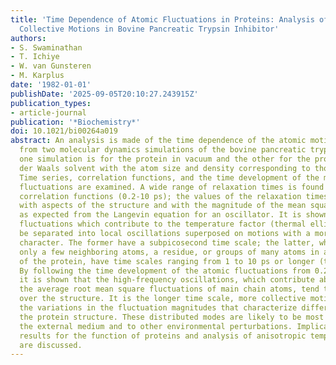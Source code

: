 ```yaml
---
title: 'Time Dependence of Atomic Fluctuations in Proteins: Analysis of Local and
  Collective Motions in Bovine Pancreatic Trypsin Inhibitor'
authors:
- S. Swaminathan
- T. Ichiye
- W. van Gunsteren
- M. Karplus
date: '1982-01-01'
publishDate: '2025-09-05T20:10:27.243915Z'
publication_types:
- article-journal
publication: '*Biochemistry*'
doi: 10.1021/bi00264a019
abstract: An analysis is made of the time dependence of the atomic motions obtained
  from two molecular dynamics simulations of the bovine pancreatic trypsin inhibitor;
  one simulation is for the protein in vacuum and the other for the protein in a van
  der Waals solvent with the atom size and density corresponding to those of water.
  Time series, correlation functions, and the time development of the mean square
  fluctuations are examined. A wide range of relaxation times is found for the displacement
  correlation functions (0.2-10 ps); the values of the relaxation times correlate
  with aspects of the structure and with the magnitude of the mean square displacements,
  as expected from the Langevin equation for an oscillator. It is shown that the atomic
  fluctuations which contribute to the temperature factor (thermal ellipsoid) can
  be separated into local oscillations superposed on motions with a more collective
  character. The former have a subpicosecond time scale; the latter, which can involve
  only a few neighboring atoms, a residue, or groups of many atoms in a given region
  of the protein, have time scales ranging from 1 to 10 ps or longer (t = 3-30 cm-I).
  By following the time development of the atomic fluctuations from 0.2 to 25 ps,
  it is shown that the high-frequency oscillations, which contribute about 40% of
  the average root mean square fluctuations of main chain atoms, tend to be uniform
  over the structure. It is the longer time scale, more collective motions which introduce
  the variations in the fluctuation magnitudes that characterize different parts of
  the protein structure. These distributed modes are likely to be most sensitive to
  the external medium and to other environmental perturbations. Implications of these
  results for the function of proteins and analysis of anisotropic temperature factors
  are discussed.
---
```


